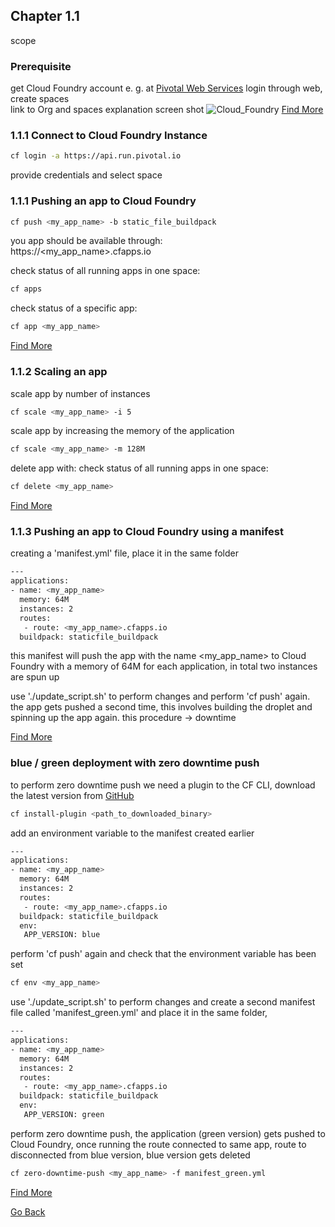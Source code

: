 ## Chapter 1.1

scope

### Prerequisite

get Cloud Foundry account e. g. at [Pivotal Web Services](https://run.pivotal.io/)
login through web, create spaces  
link to Org and spaces explanation
screen shot
![Cloud_Foundry](https://github.com/smichard/CNA_tutorial/blob/master/tutorial_assets/chapter_1/cloud_foundry_spaces.JPG)
[Find More](http://docs.cloudfoundry.org/concepts/roles.html)

### 1.1.1 Connect to Cloud Foundry Instance
```bash
cf login -a https://api.run.pivotal.io
```
provide credentials and select space

### 1.1.1 Pushing an app to Cloud Foundry  
```bash
cf push <my_app_name> -b static_file_buildpack
```
you app should be available through:  
https://<my_app_name>.cfapps.io  

check status of all running apps in one space:  
```bash
cf apps
```

check status of a specific app:  
```bash
cf app <my_app_name>
```
[Find More](http://docs.cloudfoundry.org/devguide/deploy-apps/deploy-app.html)
### 1.1.2 Scaling an app
scale app by number of instances
```bash
cf scale <my_app_name> -i 5
```

scale app by increasing the memory of the application
```bash
cf scale <my_app_name> -m 128M
```

delete app with:
check status of all running apps in one space:  
```bash
cf delete <my_app_name>
```
[Find More](http://docs.cloudfoundry.org/devguide/deploy-apps/cf-scale.html)

### 1.1.3 Pushing an app to Cloud Foundry using a manifest
creating a 'manifest.yml' file, place it in the same folder
```bash
---
applications:
- name: <my_app_name>
  memory: 64M
  instances: 2
  routes:
   - route: <my_app_name>.cfapps.io
  buildpack: staticfile_buildpack
```
this manifest will push the app with the name <my_app_name> to Cloud Foundry with a memory of 64M for each application, in total two instances are spun up  

use './update_script.sh' to perform changes and perform 'cf push' again. the app gets pushed a second time, this involves building the droplet and spinning up the app again. this procedure -> downtime

[Find More](http://docs.cloudfoundry.org/devguide/deploy-apps/manifest.html)

### blue / green deployment with zero downtime push
to perform zero downtime push we need a plugin to the CF CLI, download the latest version from [GitHub](https://github.com/contraband/autopilot/releases)
```bash
cf install-plugin <path_to_downloaded_binary>
```
add an environment variable to the manifest created earlier
```bash
---
applications:
- name: <my_app_name>
  memory: 64M
  instances: 2
  routes:
   - route: <my_app_name>.cfapps.io
  buildpack: staticfile_buildpack
  env:
   APP_VERSION: blue
```
perform 'cf push' again and check that the environment variable has been set
```bash
cf env <my_app_name>
```
use './update_script.sh' to perform changes and create a second manifest file called 'manifest_green.yml' and place it in the same folder,
```bash
---
applications:
- name: <my_app_name>
  memory: 64M
  instances: 2
  routes:
   - route: <my_app_name>.cfapps.io
  buildpack: staticfile_buildpack
  env:
   APP_VERSION: green
```
perform zero downtime push, the application (green version) gets pushed to Cloud Foundry, once running the route connected to same app, route to disconnected from blue version, blue version gets deleted
```bash
cf zero-downtime-push <my_app_name> -f manifest_green.yml
```
[Find More](http://docs.cloudfoundry.org/devguide/deploy-apps/blue-green.html)

[Go Back](https://github.com/smichard/CNA_tutorial)
